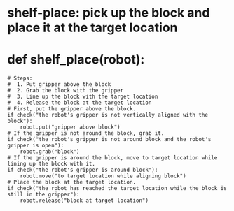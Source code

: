 # shelf-place: pick up the block and place it at the target location
# def shelf_place(robot):
    # Steps:
    #  1. Put gripper above the block
    #  2. Grab the block with the gripper
    #  3. Line up the block with the target location
    #  4. Release the block at the target location
    # First, put the gripper above the block.
    if check("the robot's gripper is not vertically aligned with the block"):
        robot.put("gripper above block")
    # If the gripper is not around the block, grab it.
    if check("the robot's gripper is not around block and the robot's gripper is open"):
        robot.grab("block")
    # If the gripper is around the block, move to target location while lining up the block with it.
    if check("the robot's gripper is around block"):
        robot.move("to target location while aligning block")
    # Place the block at the target location.
    if check("the robot has reached the target location while the block is still in the gripper"):
        robot.release("block at target location")